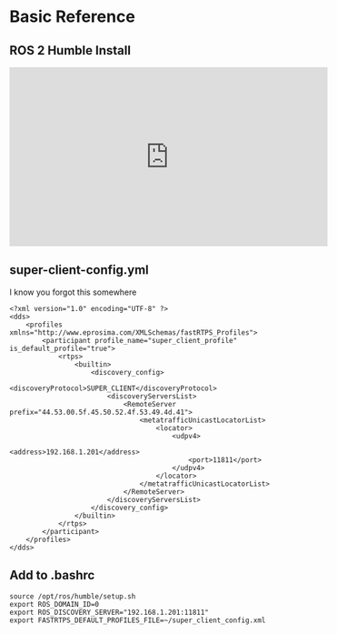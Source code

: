 # Basic Reference

## ROS 2 Humble Install

<iframe width="560" height="315" src="https://www.youtube.com/embed/tvToTLZQkZI?si=97aXUDweP7OQRK9T" title="YouTube video player" frameborder="0" allow="accelerometer; autoplay; clipboard-write; encrypted-media; gyroscope; picture-in-picture; web-share" referrerpolicy="strict-origin-when-cross-origin" allowfullscreen></iframe>

## super-client-config.yml

I know you forgot this somewhere

```
<?xml version="1.0" encoding="UTF-8" ?>
<dds>
    <profiles xmlns="http://www.eprosima.com/XMLSchemas/fastRTPS_Profiles">
        <participant profile_name="super_client_profile" is_default_profile="true">
            <rtps>
                <builtin>
                    <discovery_config>
                        <discoveryProtocol>SUPER_CLIENT</discoveryProtocol>
                        <discoveryServersList>
                            <RemoteServer prefix="44.53.00.5f.45.50.52.4f.53.49.4d.41">
                                <metatrafficUnicastLocatorList>
                                    <locator>
                                        <udpv4>
                                            <address>192.168.1.201</address>
                                            <port>11811</port>
                                        </udpv4>
                                    </locator>
                                </metatrafficUnicastLocatorList>
                            </RemoteServer>
                        </discoveryServersList>
                    </discovery_config>
                </builtin>
            </rtps>
        </participant>
    </profiles>
</dds>
```

## Add to .bashrc

```
source /opt/ros/humble/setup.sh
export ROS_DOMAIN_ID=0
export ROS_DISCOVERY_SERVER="192.168.1.201:11811"
export FASTRTPS_DEFAULT_PROFILES_FILE=~/super_client_config.xml
```
